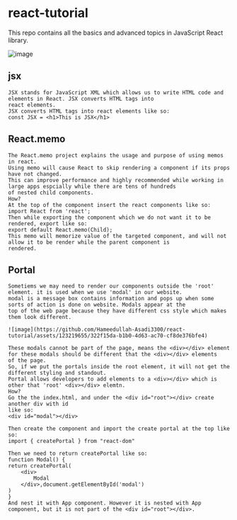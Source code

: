 # react-tutorial
This repo contains all the basics and advanced topics in JavaScript React library.

![image](https://github.com/Hameedullah-Asadi3300/react-tutorial/assets/123219655/febea8e5-e56b-42f0-afcf-b55b857bc527)


##  jsx
    JSX stands for JavaScript XML which allows us to write HTML code and elements in React. JSX converts HTML tags into
    react elements.
    JSX converts HTML tags into react elements like so:
    const JSX = <h1>This is JSX</h1>


## React.memo
    The React.memo project explains the usage and purpose of using memos in react.
    Using memo will cause React to skip rendering a component if its props have not changed.
    This can improve performance and highly recommended while working in large apps espcially while there are tens of hundreds
    of nested child components.
    How?
    At the top of the component insert the react components like so:
    import React from 'react';
    Then while exporting the component which we do not want it to be rendered, export like so:
    export default React.memo(Child);
    This memo will memorize value of the targeted component, and will not allow it to be render while the parent component is
    rendered.


## Portal
    Sometiems we may need to render our components outside the 'root' element. it is used when we use 'modal' in our website.
    modal is a message box contains information and pops up when some sorts of action is done on website. Modals appear at the
    top of the web page because they have different css style which makes them look different.
    
    ![image](https://github.com/Hameedullah-Asadi3300/react-tutorial/assets/123219655/322f15da-b1b0-4d63-ac70-cf8de376bfe4)

    These modals cannot be part of the page, means the <div></div> element for these modals should be different that the <div></div> elements      of the page.
    So, if we put the portals inside the root element, it will not get the different styling and standout.
    Portal allows developers to add elements to a <div></div> which is other that 'root' <div></div> elemtn.
    How?
    Go the the index.html, and under the <div id="root"></div> create another div with id
    like so:
    <div id="modal"></div>

    Then create the component and import the create portal at the top like so:
    import { createPortal } from "react-dom"

    Then we need to return createPortal like so:
    function Modal() {
    return createPortal(
        <div>
            Modal
        </div>,document.getElementById('modal')
    )
    }
    And nest it with App component. However it is nested with App component, but it is not part of the <div id="root"></div>.
